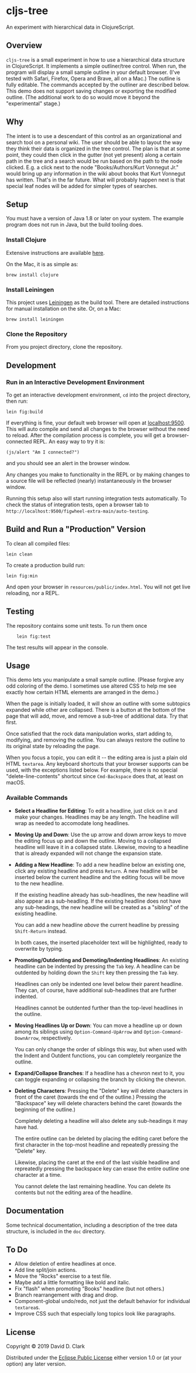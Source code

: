 # cljs-tree

An experiment with hierarchical data in ClojureScript.

## Overview

`cljs-tree` is a small experiment in how to use a hierarchical data structure in ClojureScript. It implements a simple outliner/tree control. When run, the program will display a small sample outline in your default browser. (I've tested with Safari, Firefox, Opera and Brave, all on a Mac.) The outline is fully editable. The commands accepted by the outliner are described below. This demo does not support saving changes or exporting the modified outline. (The additional work to do so would move it beyond the "experimental" stage.)

## Why

The intent is to use a descendant of this control as an organizational and search tool on a personal wiki. The user should be able to layout the way they think their data is organized in the tree control. The plan is that at some point, they could then click in the gutter (not yet present) along a certain path in the tree and a search would be run based on the path to the node clicked. E.g. a click next to the node "Books/Authors/Kurt Vonnegut Jr." would bring up any information in the wiki about books that Kurt Vonnegut has written. That's in the far future. What will probably happen next is that special leaf nodes will be added for simpler types of searches.

## Setup

You must have a version of Java 1.8 or later on your system. The example program does not run in Java, but the build tooling does.

### Install Clojure

Extensive instructions are available [here](https://www.clojure.org/guides/getting_started).

On the Mac, it is as simple as:

```
brew install clojure
```


### Install Leiningen

This project uses [Leiningen](https://leiningen.org) as the build tool. There are detailed instructions for manual installation on the site. Or, on a Mac:

```
brew install leiningen
```

### Clone the Repository

From you project directory, clone the repository.

## Development

### Run in an Interactive Development Environment

To get an interactive development environment, `cd` into the project directory, then run:

    lein fig:build

If everything is fine, your default web browser will open  at 
[localhost:9500](http://localhost:9500).
This will auto compile and send all changes to the browser without the
need to reload. After the compilation process is complete, you will
get a browser-connected REPL. An easy way to try it is:

    (js/alert "Am I connected?")

and you should see an alert in the browser window.

Any changes you make to functionality in the REPL or by making changes to a source file will be reflected (nearly) instantaneously in the browser window.

Running this setup also will start running integration tests automatically. To check the status of integration tests, open a browser tab to 
`http://localhost:9500/figwheel-extra-main/auto-testing`.

## Build and Run a "Production" Version

To clean all compiled files:

    lein clean

To create a production build run:

    lein fig:min

And open your browser in `resources/public/index.html`. You will not
get live reloading, nor a REPL. 

## Testing

The repository contains some unit tests. To run them once

```
    lein fig:test
```

The test results will appear in the console.

## Usage

This demo lets you manipulate a small sample outline. (Please forgive any odd coloring of the demo. I sometimes use altered CSS to help me see exactly how certain HTML elements are arranged in the demo.)

When the page is initially loaded, it will show an outline with some subtopics expanded while other are collapsed. There is a button at the bottom of the page that will add, move, and remove a sub-tree of additional data. Try that first.

Once satisfied that the rock data manipulation works, start adding to, modifying, and removing the outline. You can always restore the outline to its original state by reloading the page.

When you focus a topic, you can edit it -- the editing area is just a plain old HTML `textarea`. Any keyboard shortcuts that your browser supports can be used, with the exceptions listed below. For example, there is no special "delete-line-contents" shortcut since `Cmd-Backspace` does that, at least on macOS.

### Available Commands

- **Select a Headline for Editing**: To edit a headline, just click on it and make your changes. Headlines may be any length. The headline will wrap as needed to accomodate long headlines.
- **Moving Up and Down**: Use the up arrow and down arrow keys to move the editing focus up and down the outline. Moving to a collapsed headline will leave it in a collapsed state. Likewise, moving to a headline that is already expanded will not change the expansion state.
- **Adding a New Headline**: To add a new headline below an existing one, click any existing headline and press `Return`. A new headline will be inserted below the current headline and the editing focus will be move to the new headline.

    If the existing headline already has sub-headlines, the new headline will also appear as a sub-headling. If the existing headline does not have any sub-headings, the new headline will be created as a "sibling" of the existing headline.
    
    You can add a new headline _above_ the current headline by pressing `Shift-Return` instead.

    In both cases, the inserted placeholder text will be highlighted, ready to overwrite by typing.

- **Promoting/Outdenting and Demoting/Indenting Headlines**: An existing headline can be indented by pressing the `Tab` key. A headline can be outdented by holding down the `Shift` key then pressing the `Tab` key.

    Headlines can only be indented one level below their parent headline. They can, of course, have additional sub-headlines that are further indented.

    Headlines cannot be outdented further than the top-level headlines in the outline.

- **Moving Headlines Up or Down**: You can move a headline up or down among its siblings using `Option-Command-UpArrow` and `Option-Command-DownArrow`, respectively.

    You can only change the order of siblings this way, but when used with the Indent and Outdent functions, you can completely reorganize the outline.

- **Expand/Collapse Branches**: If a headline has a chevron next to it, you can toggle expanding or collapsing the branch by clicking the chevron.
- **Deleting Characters**: Pressing the "Delete" key will delete characters in front of the caret (towards the end of the outline.) Pressing the "Backspace" key will delete characters behind the caret (towards the beginning of the outline.)

    Completely deleting a headline will also delete any sub-headings it may have had.

    The entire outline can be deleted by placing the editing caret before the first character in the top-most headline and repeatedly pressing the "Delete" key.

    Likewise, placing the caret at the end of the last visible headline and repreatedly pressing the backspace key can erase the entire outline one character at a time.

    You cannot delete the last remaining headline. You can delete its contents but not the editing area of the headline.

## Documentation

Some technical documentation, including a description of the tree data structure, is included in the `doc` directory.

## To Do

- Allow deletion of entire headlines at once.
- Add line split/join actions.
- Move the "Rocks" exercise to a test file.
- Maybe add a little formatting like bold and italic.
- Fix "flash" when promoting "Books" headline (but not others.)
- Branch rearrangement with drag and drop.
- Component-global undo/redo, not just the default behavior for individual `textarea`s.
- Improve CSS such that especially long topics look like paragraphs.

## License

Copyright © 2019 David D. Clark

Distributed under the [Eclipse Public License](http://www.eclipse.org/legal/epl-v10.html) either version 1.0 or (at your option) any later version.
